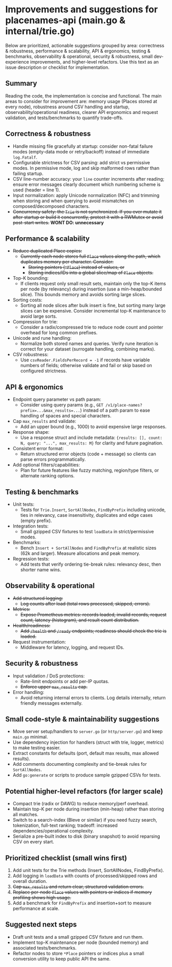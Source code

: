 # Improvements and suggestions for placenames-api (main.go & internal/trie.go)

Below are prioritized, actionable suggestions grouped by area: correctness & robustness, performance & scalability, API & ergonomics, testing & benchmarks, observability & operational, security & robustness, small dev-experience improvements, and higher-level refactors. Use this text as an issue description or checklist for implementation.

## Summary

Reading the code, the implementation is concise and functional. The main areas to consider for improvement are: memory usage (Places stored at every node), robustness around CSV handling and startup, observability/operational readiness, clearer API ergonomics and request validation, and tests/benchmarks to quantify trade-offs.

## Correctness & robustness

- Handle missing file gracefully at startup: consider non-fatal failure modes (empty-data mode or retry/backoff) instead of immediate `log.Fatalf`.
- Configurable strictness for CSV parsing: add strict vs permissive modes. In permissive mode, log and skip malformed rows rather than failing startup.
- CSV line-number accuracy: your `line` counter increments after reading; ensure error messages clearly document which numbering scheme is used (header = line 1).
- Input normalization: apply Unicode normalization (NFC) and trimming when storing and when querying to avoid mismatches on composed/decomposed characters.
- ~~Concurrency safety: the `Trie` is not synchronized. If you ever mutate it after startup or build it concurrently, protect it with a RWMutex or avoid post-start writes.~~ **WONT DO: unnecessary**

## Performance & scalability

- ~~Reduce duplicated Place copies:~~
  - ~~Currently each node stores full `Place` values along the path, which duplicates memory per character. Consider:~~
    - ~~Storing pointers (`*Place`) instead of values, or~~
    - ~~Storing indices/IDs into a global slice/map of `Place` objects.~~
- Top-K bounding:
  - If clients request only small result sets, maintain only the top-K items per node (by relevancy) during insertion (use a min-heap/bounded slice). This bounds memory and avoids sorting large slices.
- Sorting costs:
  - Sorting all node slices after bulk insert is fine, but sorting many large slices can be expensive. Consider incremental top-K maintenance to avoid large sorts.
- Compression for trie:
  - Consider a radix/compressed trie to reduce node count and pointer overhead for long common prefixes.
- Unicode and rune handling:
  - Normalize both stored names and queries. Verify rune iteration is correct for your dataset (surrogate handling, combining marks).
- CSV robustness:
  - Use `csvReader.FieldsPerRecord = -1` if records have variable numbers of fields; otherwise validate and fail or skip based on configured strictness.

## API & ergonomics

- Endpoint query parameter vs path param:
  - Consider using query params (e.g., `GET /v1/place-names?prefix=...&max_results=...`) instead of a path param to ease handling of spaces and special characters.
- Cap `max_results` and validate:
  - Add an upper bound (e.g., 1000) to avoid expensive large responses.
- Response shape:
  - Use a response struct and include metadata: `{results: [], count: N, query: "...", max_results: M}` for clarity and future pagination.
- Consistent error format:
  - Return structured error objects (code + message) so clients can parse errors programmatically.
- Add optional filters/capabilities:
  - Plan for future features like fuzzy matching, region/type filters, or alternate ranking options.

## Testing & benchmarks

- Unit tests:
  - Tests for `Trie.Insert`, `SortAllNodes`, `FindByPrefix` including unicode, ties in relevancy, case insensitivity, duplicates and edge cases (empty prefix).
- Integration tests:
  - Small gzipped CSV fixtures to test `loadData` in strict/permissive modes.
- Benchmarks:
  - Bench `Insert + SortAllNodes` and `FindByPrefix` at realistic sizes (62k and larger). Measure allocations and peak memory.
- Regression tests:
  - Add tests that verify ordering tie-break rules: relevancy desc, then shorter name wins.

## Observability & operational

- ~~Add structured logging:~~
  - ~~Log counts after load (total rows processed, skipped, errors).~~
- ~~Metrics:~~
  - ~~Expose Prometheus metrics: records loaded, invalid records, request count, latency (histogram), and result count distribution.~~
- ~~Health/readiness:~~
  - ~~Add `/health` and `/ready` endpoints; readiness should check the trie is loaded.~~
- Request instrumentation:
  - Middleware for latency, logging, and request IDs.

## Security & robustness

- Input validation / DoS protections:
  - Rate-limit endpoints or add per-IP quotas.
  - ~~Enforce upper `max_results` cap.~~
- Error handling:
  - Avoid returning internal errors to clients. Log details internally, return friendly messages externally.

## Small code-style & maintainability suggestions

- Move server setup/handlers to `server.go` (or `http/server.go`) and keep `main.go` minimal.
- Use dependency injection for handlers (struct with trie, logger, metrics) to make testing easier.
- Extract constants for defaults (port, default max results, max allowed results).
- Add comments documenting complexity and tie-break rules for `SortAllNodes`.
- Add `go:generate` or scripts to produce sample gzipped CSVs for tests.

## Potential higher-level refactors (for larger scale)

- Compact trie (radix or DAWG) to reduce memory/perf overhead.
- Maintain top-K per node during insertion (min-heap) rather than storing all matches.
- Switch to a search-index (Bleve or similar) if you need fuzzy search, tokenization, full-text ranking; tradeoff: increased dependencies/operational complexity.
- Serialize a pre-built index to disk (binary snapshot) to avoid reparsing CSV on every start.

## Prioritized checklist (small wins first)

1. Add unit tests for the Trie methods (Insert, SortAllNodes, FindByPrefix).
2. Add logging in `loadData` with counts of processed/skipped rows and overall duration.
3. ~~Cap `max_results` and return clear, structured validation errors.~~
4. ~~Replace per-node `Place` values with pointers or indices if memory profiling shows high usage.~~
5. Add a benchmark for `FindByPrefix` and insertion+sort to measure performance at scale.

## Suggested next steps

- Draft unit tests and a small gzipped CSV fixture and run them.
- Implement top-K maintenance per node (bounded memory) and associated tests/benchmarks.
- Refactor nodes to store `*Place` pointers or indices plus a small conversion utility to keep public API the same.
